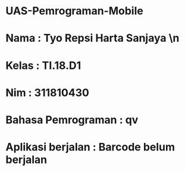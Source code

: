 # UAS-Pemrograman-Mobile

# Nama  : Tyo Repsi Harta Sanjaya \n
# Kelas : TI.18.D1
# Nim   : 311810430

# Bahasa Pemrograman  : qv
# Aplikasi berjalan   : Barcode belum berjalan
